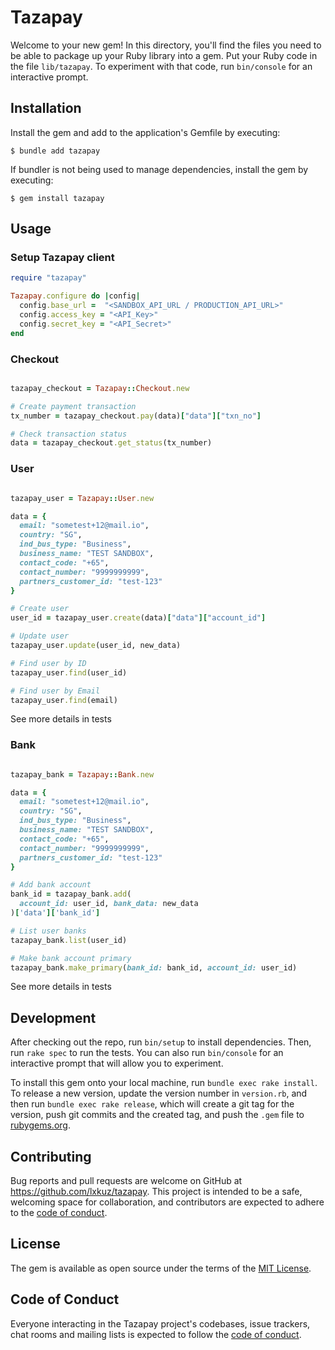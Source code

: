 # Tazapay

Welcome to your new gem! In this directory, you'll find the files you need to be able to package up your Ruby library into a gem. Put your Ruby code in the file `lib/tazapay`. To experiment with that code, run `bin/console` for an interactive prompt.

## Installation

Install the gem and add to the application's Gemfile by executing:

    $ bundle add tazapay

If bundler is not being used to manage dependencies, install the gem by executing:

    $ gem install tazapay

## Usage

### Setup Tazapay client


```ruby
require "tazapay"

Tazapay.configure do |config|
  config.base_url =  "<SANDBOX_API_URL / PRODUCTION_API_URL>"
  config.access_key = "<API_Key>"
  config.secret_key = "<API_Secret>"
end

```

### Checkout

```ruby

tazapay_checkout = Tazapay::Checkout.new

# Create payment transaction
tx_number = tazapay_checkout.pay(data)["data"]["txn_no"]

# Check transaction status
data = tazapay_checkout.get_status(tx_number)

```

### User

```ruby

tazapay_user = Tazapay::User.new

data = {
  email: "sometest+12@mail.io",
  country: "SG",
  ind_bus_type: "Business",
  business_name: "TEST SANDBOX",
  contact_code: "+65",
  contact_number: "9999999999",
  partners_customer_id: "test-123"
}

# Create user
user_id = tazapay_user.create(data)["data"]["account_id"]

# Update user
tazapay_user.update(user_id, new_data)

# Find user by ID
tazapay_user.find(user_id)

# Find user by Email
tazapay_user.find(email)

```

See more details in tests

### Bank

```ruby

tazapay_bank = Tazapay::Bank.new

data = {
  email: "sometest+12@mail.io",
  country: "SG",
  ind_bus_type: "Business",
  business_name: "TEST SANDBOX",
  contact_code: "+65",
  contact_number: "9999999999",
  partners_customer_id: "test-123"
}

# Add bank account
bank_id = tazapay_bank.add(
  account_id: user_id, bank_data: new_data
)['data']['bank_id']

# List user banks
tazapay_bank.list(user_id)

# Make bank account primary
tazapay_bank.make_primary(bank_id: bank_id, account_id: user_id)

```

See more details in tests


## Development

After checking out the repo, run `bin/setup` to install dependencies. Then, run `rake spec` to run the tests. You can also run `bin/console` for an interactive prompt that will allow you to experiment.

To install this gem onto your local machine, run `bundle exec rake install`. To release a new version, update the version number in `version.rb`, and then run `bundle exec rake release`, which will create a git tag for the version, push git commits and the created tag, and push the `.gem` file to [rubygems.org](https://rubygems.org).

## Contributing

Bug reports and pull requests are welcome on GitHub at https://github.com/lxkuz/tazapay. This project is intended to be a safe, welcoming space for collaboration, and contributors are expected to adhere to the [code of conduct](https://github.com/[USERNAME]/tazapay/blob/main/CODE_OF_CONDUCT.md).

## License

The gem is available as open source under the terms of the [MIT License](https://opensource.org/licenses/MIT).

## Code of Conduct

Everyone interacting in the Tazapay project's codebases, issue trackers, chat rooms and mailing lists is expected to follow the [code of conduct](https://github.com/[USERNAME]/tazapay/blob/main/CODE_OF_CONDUCT.md).
